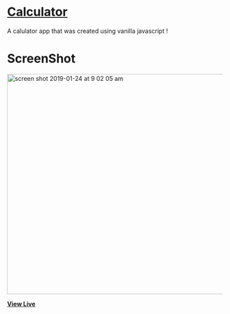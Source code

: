 # [Calculator](http://calculatorjsx.surge.sh/)

A calulator app that was created using vanilla javascript ! 

# ScreenShot

<img width="514" alt="screen shot 2019-01-24 at 9 02 05 am" src="https://user-images.githubusercontent.com/28902787/51695057-fc5d6980-1fb6-11e9-9f22-3aae70804358.png">

**[View Live](http://calculatorjsx.surge.sh/)**
